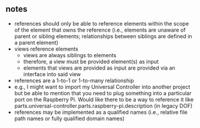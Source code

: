
## notes

- references should only be able to reference elements within the scope of the element that owns the reference (i.e., elements are unaware of parent or sibling elements; relationships between siblings are defined in a parent element)
- views reference elements
  - views are always siblings to elements
  - therefore, a view must be provided element(s) as input
  - elements that views are provided as input are provided via an interface into said view
- references are a 1-to-1 or 1-to-many relationship
- e.g., I might want to import my Universal Controller into another project but be able to mention that you need to plug something into a particular port on the Raspberry Pi. Would like there to be a way to reference it like parts.universal-controller.parts.raspberry-pi.description (in legacy DOF)
- references may be implemented as a qualified names (i.e., relative file path names or fully qualified domain names)
